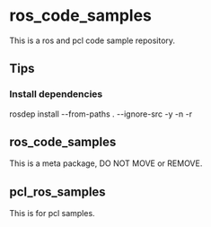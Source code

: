 # ros_code_samples
This is a ros and pcl code sample repository.

## Tips
### Install dependencies
rosdep install --from-paths . --ignore-src -y -n -r

## ros_code_samples

This is a meta package, DO NOT MOVE or REMOVE.

## pcl_ros_samples

This is for pcl samples.